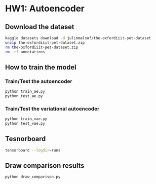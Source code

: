# HW1: Autoencoder

## Download the dataset
```bash
kaggle datasets download -d julinmaloof/the-oxfordiiit-pet-dataset
unzip the-oxfordiiit-pet-dataset.zip
rm the-oxfordiiit-pet-dataset.zip
rm -rf annotations
```
## How to train the model
### Train/Test the autoencoder
```bash
python train_ae.py
python test_ae.py
```
### Train/Test the variational autoencoder
```bash
python train_vae.py
python test_vae.py
```
## Tesnorboard
```bash
tensorboard --logdir=runs
```
## Draw comparison results
```bash
python draw_comparison.py
```

